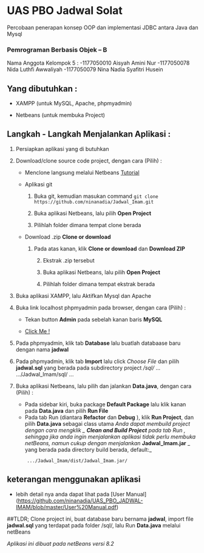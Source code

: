 # UAS PBO Jadwal Solat
Percobaan penerapan konsep OOP dan implementasi JDBC antara Java dan Mysql

### Pemrograman Berbasis Objek – B
Nama Anggota Kelompok 5 :
-1177050010	Aisyah Amini Nur
-1177050078	Nida Luthfi Awwaliyah
-1177050079	Nina Nadia Syafitri Husein

## Yang dibutuhkan :
- XAMPP (untuk MySQL, Apache, phpmyadmin)

- Netbeans (untuk membuka Project)

## Langkah - Langkah Menjalankan Aplikasi :
1. Persiapkan aplikasi yang di butuhkan
2. Download/clone source code project, dengan cara (Pilih) :
    
	- Menclone langsung melalui Netbeans
 	  [Tutorial](https://www.joe0.com/2018/02/16/how-to-cloning-github-project-into-netbeans/)
    
	- Aplikasi git
		1. Buka git, kemudian masukan command
         			```
	  		 git clone https://github.com/ninanadia/Jadwal_Imam.git
				```
		2. Buka aplikasi Netbeans, lalu pilih **Open Project**
     
		3. Pilihlah folder dimana tempat clone berada	
   
  	 - Download .zip **Clone or download**  
		1. Pada atas kanan, klik **Clone or download** dan **Download ZIP**
 
     		2. Ekstrak .zip tersebut

    		3. Buka aplikasi Netbeans, lalu pilih **Open Project**

      		4. Pilihlah folder dimana tempat ekstrak berada
3. Buka aplikasi XAMPP, lalu Aktifkan Mysql dan Apache   
4. Buka link localhost phpmyadmin pada browser, dengan cara (Pilih) :
	- Tekan button **Admin** pada sebelah kanan baris **MySQL**

   	- [Click Me !](http://localhost/phpmyadmin/index.php)
5. Pada phpmyadmin, klik tab **Database** lalu buatlah databaase baru dengan nama **jadwal**
6. Pada phpmyadmin, klik tab **Import** lalu click _Choose File_ dan pilih **jadwal.sql** yang berada pada subdirectory project */sql/*
	...
	.../Jadwal_Imam/sql/
	...
7. Buka aplikasi Netbeans, lalu pilih dan jalankan **Data.java**, dengan cara (Pilih) :
	- Pada sidebar kiri, buka package **Default Package** lalu klik kanan pada **Data.java** dan pilih **Run File**
	- Pada tab Run (diantara **Refactor** dan **Debug** ), klik **Run Project**, dan pilih **Data.java** sebagai class utama
_Anda dapat membuild project dengan cara mengklik _ __Clean and Build Project__ _pada tab Run__ _, sehingga jika anda ingin menjalankan aplikasi tidak perlu membuka netBeans, namun cukup dengan menjalankan_ __Jadwal_Imam.jar__ _ yang berada pada directory build berada, default:_
	```
		.../Jadwal_Imam/dist/Jadwal_Imam.jar/
	```
## keterangan menggunakan aplikasi 
- lebih detail nya anda dapat lihat pada [User Manual] (https://github.com/ninanadia/UAS_PBO_JADWAL-IMAM/blob/master/User%20Manual.pdf)

##TLDR;
Clone project ini, buat database baru bernama **jadwal**, import file **jadwal.sql** yang terdapat pada folder /sql/, lalu Run **Data.java** melalui netBeans

_Aplikasi ini dibuat pada netBeans versi 8.2_
